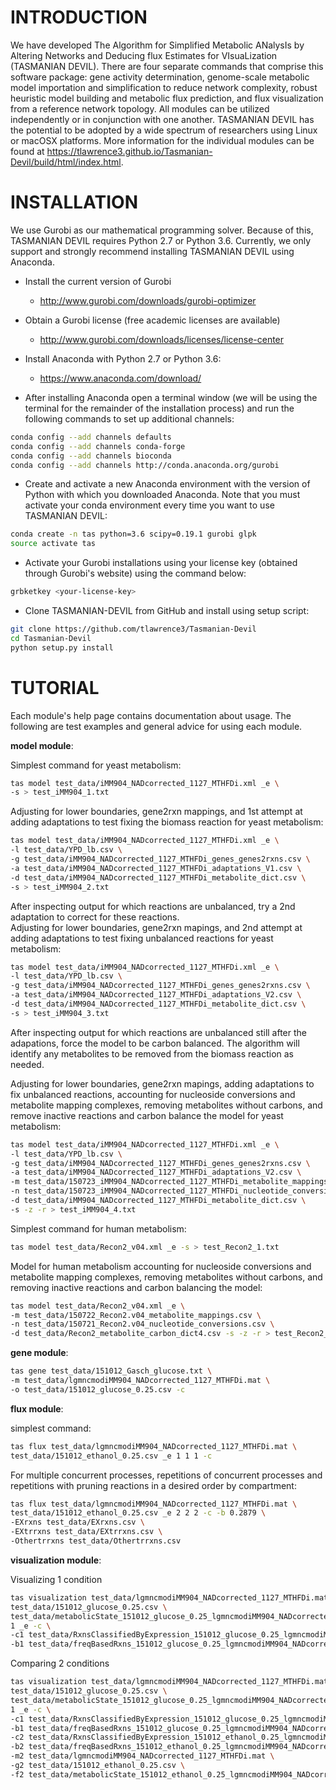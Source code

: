 # INTRODUCTION

We have developed The Algorithm for Simplified Metabolic ANalysIs by Altering Networks and Deducing flux Estimates for VIsuaLization (TASMANIAN DEVIL). There are four separate commands that comprise this software package: gene activity determination, genome-scale metabolic model importation and simplification to reduce network complexity, robust heuristic model building and metabolic flux prediction, and flux visualization from a reference network topology. All modules can be utilized independently or in conjunction with one another. TASMANIAN DEVIL has the potential to be adopted by a wide spectrum of researchers using Linux or macOSX platforms. More information for the individual modules can be found at https://tlawrence3.github.io/Tasmanian-Devil/build/html/index.html.

# INSTALLATION

We use Gurobi as our mathematical programming solver. Because of this, TASMANIAN DEVIL requires Python 2.7 or Python 3.6. Currently, we only support and strongly recommend installing TASMANIAN DEVIL using Anaconda.

* Install the current version of Gurobi
	* http://www.gurobi.com/downloads/gurobi-optimizer
	
* Obtain a Gurobi license (free academic licenses are available)
	* http://www.gurobi.com/downloads/licenses/license-center

* Install Anaconda with Python 2.7 or Python 3.6:
	* https://www.anaconda.com/download/

* After installing Anaconda open a terminal window (we will be using the terminal for the remainder of the installation process) and run the following commands to set up additional channels:
```bash
conda config --add channels defaults
conda config --add channels conda-forge
conda config --add channels bioconda
conda config --add channels http://conda.anaconda.org/gurobi
```
	
* Create and activate a new Anaconda environment with the version of Python with which you downloaded Anaconda. Note that you must activate your conda environment every time you want to use TASMANIAN DEVIL:
```bash
conda create -n tas python=3.6 scipy=0.19.1 gurobi glpk
source activate tas
```

* Activate your Gurobi installations using your license key (obtained through Gurobi's website) using the command below:
```bash
grbketkey <your-license-key>
```
 
* Clone TASMANIAN-DEVIL from GitHub and install using setup script:
```bash
git clone https://github.com/tlawrence3/Tasmanian-Devil
cd Tasmanian-Devil
python setup.py install
```

# TUTORIAL

Each module's help page contains documentation about usage. The following are test examples and general advice for using each module.

**model module**:

Simplest command for yeast metabolism:
```bash
tas model test_data/iMM904_NADcorrected_1127_MTHFDi.xml _e \
-s > test_iMM904_1.txt
```
Adjusting for lower boundaries, gene2rxn mappings, and 1st attempt at adding adaptations to test fixing the biomass reaction for yeast metabolism:
```bash
tas model test_data/iMM904_NADcorrected_1127_MTHFDi.xml _e \
-l test_data/YPD_lb.csv \
-g test_data/iMM904_NADcorrected_1127_MTHFDi_genes_genes2rxns.csv \
-a test_data/iMM904_NADcorrected_1127_MTHFDi_adaptations_V1.csv \
-d test_data/iMM904_NADcorrected_1127_MTHFDi_metabolite_dict.csv \
-s > test_iMM904_2.txt
```
After inspecting output for which reactions are unbalanced, try a 2nd adaptation to correct for these reactions. <br />
Adjusting for lower boundaries, gene2rxn mapings, and 2nd attempt at adding adaptations to test fixing unbalanced reactions for yeast metabolism:
```bash
tas model test_data/iMM904_NADcorrected_1127_MTHFDi.xml _e \
-l test_data/YPD_lb.csv \
-g test_data/iMM904_NADcorrected_1127_MTHFDi_genes_genes2rxns.csv \
-a test_data/iMM904_NADcorrected_1127_MTHFDi_adaptations_V2.csv \
-d test_data/iMM904_NADcorrected_1127_MTHFDi_metabolite_dict.csv \
-s > test_iMM904_3.txt
```
After inspecting output for which reactions are unbalanced still after the adapations, force the model to be carbon balanced. The algorithm will identify any metabolites to be removed from the biomass reaction as needed.

Adjusting for lower boundaries, gene2rxn mapings, adding adaptations to fix unbalanced reactions, accounting for nucleoside conversions and metabolite mapping complexes, removing metabolites without carbons, and remove inactive reactions and carbon balance the model for yeast metabolism:
```bash
tas model test_data/iMM904_NADcorrected_1127_MTHFDi.xml _e \ 
-l test_data/YPD_lb.csv \ 
-g test_data/iMM904_NADcorrected_1127_MTHFDi_genes_genes2rxns.csv \ 
-a test_data/iMM904_NADcorrected_1127_MTHFDi_adaptations_V2.csv \ 
-m test_data/150723_iMM904_NADcorrected_1127_MTHFDi_metabolite_mappings.csv \ 
-n test_data/150723_iMM904_NADcorrected_1127_MTHFDi_nucleotide_conversions.csv \ 
-d test_data/iMM904_NADcorrected_1127_MTHFDi_metabolite_dict.csv \
-s -z -r > test_iMM904_4.txt
```
Simplest command for human metabolism:
```bash
tas model test_data/Recon2_v04.xml _e -s > test_Recon2_1.txt
```
Model for human metabolism accounting for nucleoside conversions and metabolite mapping complexes, removing metabolites without carbons, and removing inactive reactions and carbon balancing the model:
```bash
tas model test_data/Recon2_v04.xml _e \ 
-m test_data/150722_Recon2.v04_metabolite_mappings.csv \ 
-n test_data/150721_Recon2.v04_nucleotide_conversions.csv \ 
-d test_data/Recon2_metabolite_carbon_dict4.csv -s -z -r > test_Recon2_2.txt
```
**gene module**:

```bash
tas gene test_data/151012_Gasch_glucose.txt \ 
-m test_data/lgmncmodiMM904_NADcorrected_1127_MTHFDi.mat \ 
-o test_data/151012_glucose_0.25.csv -c
```
**flux module**:

simplest command:
```bash
tas flux test_data/lgmncmodiMM904_NADcorrected_1127_MTHFDi.mat \ 
test_data/151012_ethanol_0.25.csv _e 1 1 1 -c
```
For multiple concurrent processes, repetitions of concurrent processes and repetitions with pruning reactions in a desired order by compartment:
```bash
tas flux test_data/lgmncmodiMM904_NADcorrected_1127_MTHFDi.mat \ 
test_data/151012_ethanol_0.25.csv _e 2 2 2 -c -b 0.2879 \ 
-EXrxns test_data/EXrxns.csv \ 
-EXtrrxns test_data/EXtrrxns.csv \ 
-Othertrrxns test_data/Othertrrxns.csv
```
**visualization module**:

Visualizing 1 condition
```bash
tas visualization test_data/lgmncmodiMM904_NADcorrected_1127_MTHFDi.mat \ 
test_data/151012_glucose_0.25.csv \ 
test_data/metabolicState_151012_glucose_0.25_lgmncmodiMM904_NADcorrected_1127_MTHFDi Glycolysis_PPP_Serine_Alanine_shortened \ 
1 _e -c \ 
-c1 test_data/RxnsClassifiedByExpression_151012_glucose_0.25_lgmncmodiMM904_NADcorrected_1127_MTHFDi.pkl \
-b1 test_data/freqBasedRxns_151012_glucose_0.25_lgmncmodiMM904_NADcorrected_1127_MTHFDi.pkl
```
Comparing 2 conditions
```bash
tas visualization test_data/lgmncmodiMM904_NADcorrected_1127_MTHFDi.mat \ 
test_data/151012_glucose_0.25.csv \ 
test_data/metabolicState_151012_glucose_0.25_lgmncmodiMM904_NADcorrected_1127_MTHFDi Glycolysis_PPP_Serine_Alanine_shortened \ 
1 _e -c \
-c1 test_data/RxnsClassifiedByExpression_151012_glucose_0.25_lgmncmodiMM904_NADcorrected_1127_MTHFDi.pkl \
-b1 test_data/freqBasedRxns_151012_glucose_0.25_lgmncmodiMM904_NADcorrected_1127_MTHFDi.pkl \ 
-c2 test_data/RxnsClassifiedByExpression_151012_ethanol_0.25_lgmncmodiMM904_NADcorrected_1127_MTHFDi.pkl \
-b2 test_data/freqBasedRxns_151012_ethanol_0.25_lgmncmodiMM904_NADcorrected_1127_MTHFDi.pkl \ 
-m2 test_data/lgmncmodiMM904_NADcorrected_1127_MTHFDi.mat \ 
-g2 test_data/151012_ethanol_0.25.csv \ 
-f2 test_data/metabolicState_151012_ethanol_0.25_lgmncmodiMM904_NADcorrected_1127_MTHFDi
```
